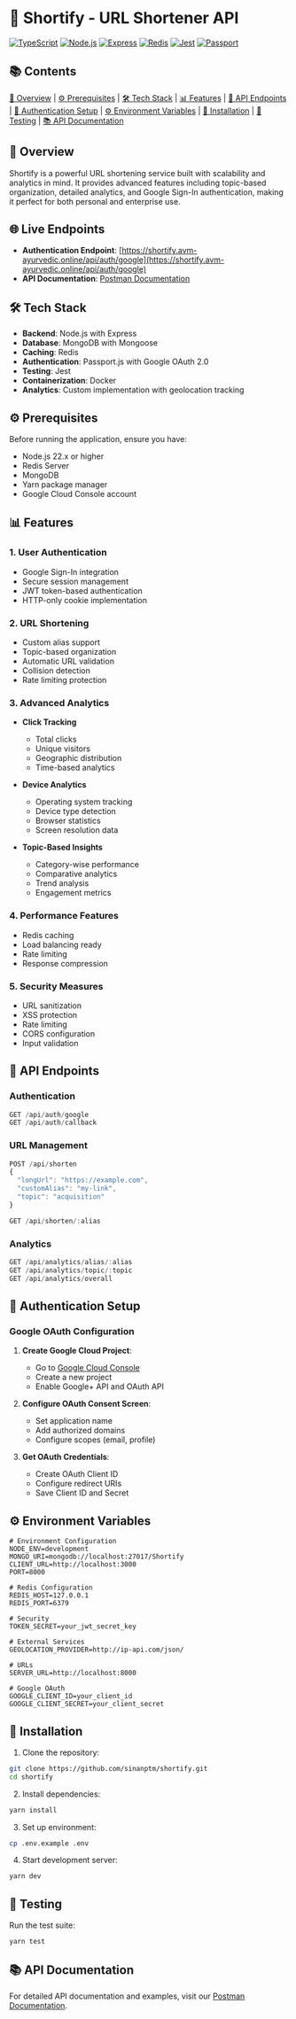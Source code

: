 # 🔗 Shortify - URL Shortener API

[![TypeScript](https://img.shields.io/badge/TypeScript-4.0-blue.svg)](https://www.typescriptlang.org/)
[![Node.js](https://img.shields.io/badge/Node.js-22.x-green.svg)](https://nodejs.org/)
[![Express](https://img.shields.io/badge/Express-4.x-lightgrey.svg)](https://expressjs.com/)
[![Redis](https://img.shields.io/badge/Redis-4.x-red.svg)](https://redis.io/)
[![Jest](https://img.shields.io/badge/Jest-29.x-orange.svg)](https://jestjs.io/)
[![Passport](https://img.shields.io/badge/Passport-0.6-green.svg)](https://www.passportjs.org/)

## 📚 Contents
[📖 Overview](#-overview) | 
[⚙️ Prerequisites](#%EF%B8%8F-prerequisites) | 
[🛠 Tech Stack](#-tech-stack) | 
[📊 Features](#-features) | 
[🔌 API Endpoints](#-api-endpoints) | 
[🔐 Authentication Setup](#-authentication-setup) | 
[⚙️ Environment Variables](#%EF%B8%8F-environment-variables) | 
[🚀 Installation](#-installation) | 
[🧪 Testing](#-testing) | 
[📚 API Documentation](#-api-documentation)

## 📖 Overview

Shortify is a powerful URL shortening service built with scalability and analytics in mind. It provides advanced features including topic-based organization, detailed analytics, and Google Sign-In authentication, making it perfect for both personal and enterprise use.

## 🌐 Live Endpoints

- **Authentication Endpoint**: [https://shortify.avm-ayurvedic.online/api/auth/google](https://shortify.avm-ayurvedic.online/api/auth/google)
- **API Documentation**: [Postman Documentation](https://documenter.getpostman.com/view/32102231/2sAYHzGiKx)

## 🛠 Tech Stack

- **Backend**: Node.js with Express
- **Database**: MongoDB with Mongoose
- **Caching**: Redis
- **Authentication**: Passport.js with Google OAuth 2.0
- **Testing**: Jest
- **Containerization**: Docker
- **Analytics**: Custom implementation with geolocation tracking

## ⚙️ Prerequisites

Before running the application, ensure you have:

- Node.js 22.x or higher
- Redis Server
- MongoDB
- Yarn package manager
- Google Cloud Console account

## 📊 Features

### 1. User Authentication
- Google Sign-In integration
- Secure session management
- JWT token-based authentication
- HTTP-only cookie implementation

### 2. URL Shortening
- Custom alias support
- Topic-based organization
- Automatic URL validation
- Collision detection
- Rate limiting protection

### 3. Advanced Analytics
- **Click Tracking**
  - Total clicks
  - Unique visitors
  - Geographic distribution
  - Time-based analytics

- **Device Analytics**
  - Operating system tracking
  - Device type detection
  - Browser statistics
  - Screen resolution data

- **Topic-Based Insights**
  - Category-wise performance
  - Comparative analytics
  - Trend analysis
  - Engagement metrics

### 4. Performance Features
- Redis caching
- Load balancing ready
- Rate limiting
- Response compression

### 5. Security Measures
- URL sanitization
- XSS protection
- Rate limiting
- CORS configuration
- Input validation

## 🔌 API Endpoints

### Authentication
```javascript
GET /api/auth/google
GET /api/auth/callback
```

### URL Management
```javascript
POST /api/shorten
{
  "longUrl": "https://example.com",
  "customAlias": "my-link",
  "topic": "acquisition"
}

GET /api/shorten/:alias
```

### Analytics
```javascript
GET /api/analytics/alias/:alias
GET /api/analytics/topic/:topic
GET /api/analytics/overall
```

## 🔐 Authentication Setup

### Google OAuth Configuration

1. **Create Google Cloud Project**:
   - Go to [Google Cloud Console](https://console.cloud.google.com/)
   - Create a new project
   - Enable Google+ API and OAuth API

2. **Configure OAuth Consent Screen**:
   - Set application name
   - Add authorized domains
   - Configure scopes (email, profile)

3. **Get OAuth Credentials**:
   - Create OAuth Client ID
   - Configure redirect URIs
   - Save Client ID and Secret

## ⚙️ Environment Variables

```env
# Environment Configuration
NODE_ENV=development
MONGO_URI=mongodb://localhost:27017/Shortify
CLIENT_URL=http://localhost:3000
PORT=8000

# Redis Configuration
REDIS_HOST=127.0.0.1
REDIS_PORT=6379

# Security
TOKEN_SECRET=your_jwt_secret_key

# External Services
GEOLOCATION_PROVIDER=http://ip-api.com/json/

# URLs
SERVER_URL=http://localhost:8000

# Google OAuth
GOOGLE_CLIENT_ID=your_client_id
GOOGLE_CLIENT_SECRET=your_client_secret
```

## 🚀 Installation

1. Clone the repository:
```bash
git clone https://github.com/sinanptm/shortify.git
cd shortify
```

2. Install dependencies:
```bash
yarn install
```

3. Set up environment:
```bash
cp .env.example .env
```

4. Start development server:
```bash
yarn dev
```

## 🧪 Testing

Run the test suite:
```bash
yarn test
```

## 📚 API Documentation

For detailed API documentation and examples, visit our [Postman Documentation](https://documenter.getpostman.com/view/32102231/2sAYHzGiKx).
